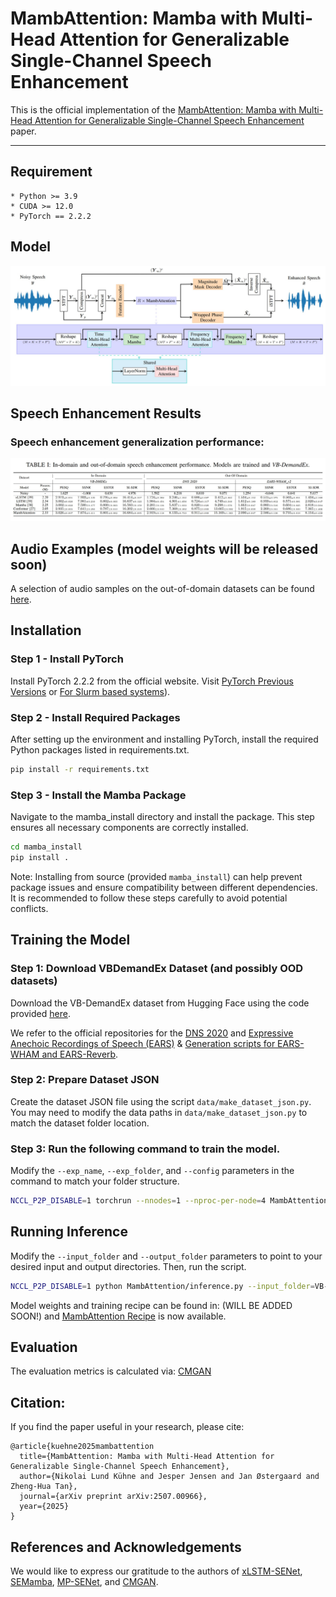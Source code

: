 # MambAttention: Mamba with Multi-Head Attention for Generalizable Single-Channel Speech Enhancement

This is the official implementation of the [MambAttention: Mamba with Multi-Head Attention for Generalizable Single-Channel Speech Enhancement](https://arxiv.org/abs/2507.00966v1) paper.

---


## Requirement
    * Python >= 3.9
    * CUDA >= 12.0
    * PyTorch == 2.2.2

## Model

![MambAttention model](imgs/MambAttention.jpg)

## Speech Enhancement Results
### Speech enhancement generalization performance:
![VBDEMANDEx_Results](imgs/table_1.jpg)

## Audio Examples (model weights will be released soon)
A selection of audio samples on the out-of-domain datasets can be found [here](https://github.com/NikolaiKyhne/MambAttention/tree/main/audio_examples).

## Installation

### Step 1 - Install PyTorch

Install PyTorch 2.2.2 from the official website. Visit [PyTorch Previous Versions](https://pytorch.org/get-started/previous-versions/) or [For Slurm based systems](https://hub.docker.com/r/pytorch/pytorch/tags)).

### Step 2 - Install Required Packages

After setting up the environment and installing PyTorch, install the required Python packages listed in requirements.txt.

```bash
pip install -r requirements.txt
```

### Step 3 - Install the Mamba Package

Navigate to the mamba_install directory and install the package. This step ensures all necessary components are correctly installed.

```bash
cd mamba_install
pip install .
```

Note: Installing from source (provided `mamba_install`) can help prevent package issues and ensure compatibility between different dependencies. It is recommended to follow these steps carefully to avoid potential conflicts.

## Training the Model

### Step 1: Download VBDemandEx Dataset (and possibly OOD datasets)
Download the VB-DemandEx dataset from Hugging Face using the code provided [here](https://github.com/NikolaiKyhne/MambAttention/blob/main/download_dataset.py).

We refer to the official repositories for the [DNS 2020](https://github.com/microsoft/DNS-Challenge/tree/interspeech2020/master) and [Expressive Anechoic Recordings of Speech (EARS)](https://github.com/facebookresearch/ears_dataset) & [Generation scripts for EARS-WHAM and EARS-Reverb](https://github.com/sp-uhh/ears_benchmark).

### Step 2: Prepare Dataset JSON

Create the dataset JSON file using the script `data/make_dataset_json.py`. You may need to modify the data paths in `data/make_dataset_json.py` to match the dataset folder location.

### Step 3: Run the following command to train the model.

Modify the `--exp_name`, `--exp_folder`, and `--config` parameters in the command to match your folder structure.

```bash
NCCL_P2P_DISABLE=1 torchrun --nnodes=1 --nproc-per-node=4 MambAttention/train.py --exp_name=seed3441 --exp_folder=results/ --config=MambAttention/checkpoints/MambAttention_seed3441_VB-DemandEx.yaml
```

## Running Inference

Modify the `--input_folder` and `--output_folder` parameters to point to your desired input and output directories. Then, run the script.

```bash
NCCL_P2P_DISABLE=1 python MambAttention/inference.py --input_folder=VB-DemandEx/noisy_test --output_folder=output --checkpoint_file=results/seed3441/g_00xxxxxx.pth --config=MambAttention/checkpoints/MambAttention_seed3441_VB-DemandEx.yaml
```

Model weights and training recipe can be found in: (WILL BE ADDED SOON!) and [MambAttention Recipe](checkpoints/MambAttention_seed3441_VB-DemandEx.yaml) is now available.


## Evaluation
The evaluation metrics is calculated via: [CMGAN](https://github.com/ruizhecao96/CMGAN/blob/main/src/tools/compute_metrics.py)  


## Citation:
If you find the paper useful in your research, please cite:  
```
@article{kuehne2025mambattention
  title={MambAttention: Mamba with Multi-Head Attention for Generalizable Single-Channel Speech Enhancement},
  author={Nikolai Lund Kühne and Jesper Jensen and Jan Østergaard and Zheng-Hua Tan},
  journal={arXiv preprint arXiv:2507.00966},
  year={2025}
}
```

## References and Acknowledgements
We would like to express our gratitude to the authors of [xLSTM-SENet](https://github.com/NikolaiKyhne/xLSTM-SENet), [SEMamba](https://github.com/RoyChao19477/SEMamba), [MP-SENet](https://github.com/yxlu-0102/MP-SENet/tree/main), and [CMGAN](https://github.com/ruizhecao96/CMGAN).
